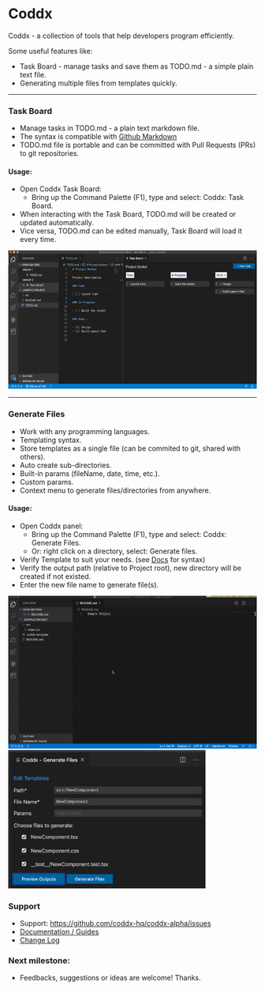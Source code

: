 # Coddx

Coddx - a collection of tools that help developers program efficiently.

Some useful features like:
- Task Board - manage tasks and save them as TODO.md - a simple plain text file.
- Generating multiple files from templates quickly.

<hr />

### Task Board

- Manage tasks in TODO.md - a plain text markdown file.
- The syntax is compatible with [Github Markdown](https://github.github.com/gfm/#task-list-items-extension-)
- TODO.md file is portable and can be committed with Pull Requests (PRs) to git repositories.

#### Usage:
- Open Coddx Task Board:
  - Bring up the Command Palette (F1), type and select: Coddx: Task Board.
- When interacting with the Task Board, TODO.md will be created or updated automatically.
- Vice versa, TODO.md can be edited manually, Task Board will load it every time.

<img src="docs/media/task-board.png" height="280" />

<hr />

### Generate Files

- Work with any programming languages.
- Templating syntax.
- Store templates as a single file (can be commited to git, shared with others).
- Auto create sub-directories.
- Built-in params (fileName, date, time, etc.).
- Custom params.
- Context menu to generate files/directories from anywhere.

#### Usage:

- Open Coddx panel:
  - Bring up the Command Palette (F1), type and select: Coddx: Generate Files.
  - Or: right click on a directory, select: Generate files.
- Verify Template to suit your needs. (see <a href="https://github.com/coddx-hq/coddx-alpha/blob/master/docs/documentation.md">Docs</a> for syntax)
- Verify the output path (relative to Project root), new directory will be created if not existed.
- Enter the new file name to generate file(s).

<img src="docs/media/coddx-demo.gif" />
  
<img src="docs/media/panel.png" height="280" />

### Support

- Support: https://github.com/coddx-hq/coddx-alpha/issues
- <a href="https://github.com/coddx-hq/coddx-alpha/blob/master/docs/documentation.md">Documentation / Guides</a>
- <a href="https://github.com/coddx-hq/coddx-alpha/blob/master/CHANGELOG.md">Change Log</a>

### Next milestone:

- Feedbacks, suggestions or ideas are welcome! Thanks.
